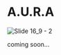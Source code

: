 # A.U.R.A

![Slide 16_9 - 2](https://github.com/user-attachments/assets/83dbd6ec-c6b0-4cde-a472-0b550f1f584c)

coming soon...
